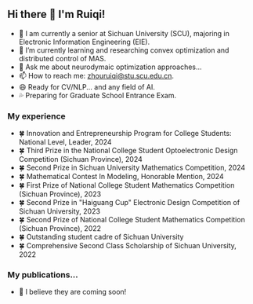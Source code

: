 ## Hi there 👋 I'm Ruiqi!

- 🔭 I am currently a senior at Sichuan University (SCU), majoring in Electronic Information Engineering (EIE).
- 🌱 I’m currently learning and researching convex optimization and distributed control of MAS.
- 💬 Ask me about neurodymaic optimization approaches...
- 📫 How to reach me: zhouruiqi@stu.scu.edu.cn.
- 😄 Ready for CV/NLP... and any field of AI.
- 💦 Preparing for Graduate School Entrance Exam.

### My experience

- 🍀 Innovation and Entrepreneurship Program for College Students: National Level, Leader, 2024
- 🍀 Third Prize in the National College Student Optoelectronic Design Competition (Sichuan Province), 2024
- 🍀 Second Prize in Sichuan University Mathematics Competition, 2024
- 🍀 Mathematical Contest In Modeling, Honorable Mention, 2024
- 🍀 First Prize of National College Student Mathematics Competition (Sichuan Province), 2023
- 🍀 Second Prize in "Haiguang Cup" Electronic Design Competition of Sichuan University, 2023
- 🍀 Second Prize of National College Student Mathematics Competition (Sichuan Province), 2022
- 🍀 Outstanding student cadre of Sichuan University
- 🍀 Comprehensive Second Class Scholarship of Sichuan University, 2022

### My publications... 

- 🍎 I believe they are coming soon!



